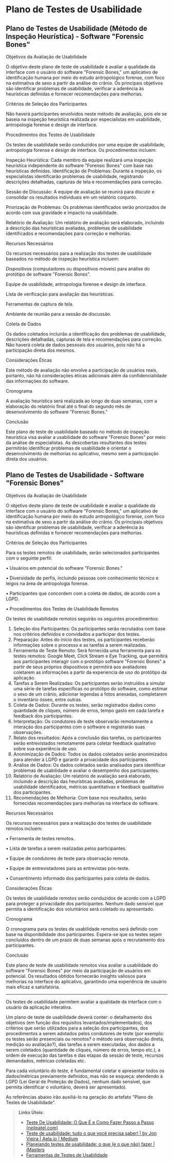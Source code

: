 # Plano de Testes de Usabilidade
## Plano de Testes de Usabilidade (Método de Inspeção Heurística) - Software "Forensic Bones"

Objetivos da Avaliação de Usabilidade

O objetivo deste plano de teste de usabilidade é avaliar a qualidade da interface com o usuário do software "Forensic Bones," um aplicativo de identificação humana por meio do estudo antropológico forense, com foco na estimativa de sexo a partir da análise do crânio. Os principais objetivos são identificar problemas de usabilidade, verificar a aderência às heurísticas definidas e fornecer recomendações para melhorias.

Critérios de Seleção dos Participantes

Não haverá participantes envolvidos neste método de avaliação, pois ele se baseia na inspeção heurística realizada por especialistas em usabilidade, antropologia forense e design de interface.

Procedimentos dos Testes de Usabilidade

Os testes de usabilidade serão conduzidos por uma equipe de usabilidade, antropologia forense e design de interface. Os procedimentos incluem:

Inspeção Heurística: Cada membro da equipe realizará uma inspeção heurística independente do software "Forensic Bones" com base nas heurísticas definidas.
Identificação de Problemas: Durante a inspeção, os especialistas identificarão problemas de usabilidade, registrando descrições detalhadas, capturas de tela e recomendações para correção.

Sessão de Discussão: A equipe de avaliação se reunirá para discutir e consolidar os resultados individuais em um relatório conjunto.

Priorização de Problemas: Os problemas identificados serão priorizados de acordo com sua gravidade e impacto na usabilidade.

Relatório de Avaliação: Um relatório de avaliação será elaborado, incluindo a descrição das heurísticas avaliadas, problemas de usabilidade identificados e recomendações para correção e melhorias.

Recursos Necessários

Os recursos necessários para a realização dos testes de usabilidade baseados no método de inspeção heurística incluem:

Dispositivos (computadores ou dispositivos móveis) para análise do protótipo de software "Forensic Bones".

Equipe de usabilidade, antropologia forense e design de interface.

Lista de verificação para avaliação das heurísticas.

Ferramentas de captura de tela.

Ambiente de reunião para a sessão de discussão.

Coleta de Dados

Os dados coletados incluirão a identificação dos problemas de usabilidade, descrições detalhadas, capturas de tela e recomendações para correção. Não haverá coleta de dados pessoais dos usuários, pois não há a participação direta dos mesmos.

Considerações Éticas

Este método de avaliação não envolve a participação de usuários reais, portanto, não há considerações éticas adicionais além da confidencialidade das informações do software.

Cronograma

A avaliação heurística será realizada ao longo de duas semanas, com a elaboração do relatório final até o final do segundo mês de desenvolvimento do software "Forensic Bones."

Conclusão

Este plano de teste de usabilidade baseado no método de inspeção heurística visa avaliar a usabilidade do software "Forensic Bones" por meio da análise de especialistas. As descobertas resultantes dos testes permitirão identificar problemas de usabilidade e orientar o desenvolvimento de melhorias no aplicativo, mesmo sem a participação direta dos usuários.


## Plano de Testes de Usabilidade - Software "Forensic Bones"

Objetivos da Avaliação de Usabilidade

O objetivo deste plano de teste de usabilidade é avaliar a qualidade da interface com o usuário do software "Forensic Bones," um aplicativo de identificação humana por meio do estudo antropológico forense, com foco na estimativa de sexo a partir da análise do crânio. Os principais objetivos são identificar problemas de usabilidade, verificar a aderência às heurísticas definidas e fornecer recomendações para melhorias.

Critérios de Seleção dos Participantes

Para os testes remotos de usabilidade, serão selecionados participantes com o seguinte perfil:

•	Usuários em potencial do software "Forensic Bones."

•	Diversidade de perfis, incluindo pessoas com conhecimento técnico e leigos na área de antropologia forense.

•	Participantes que concordem com a coleta de dados, de acordo com a LGPD.

•	Procedimentos dos Testes de Usabilidade Remotos

Os testes de usabilidade remotos seguirão os seguintes procedimentos:

1.	Seleção dos Participantes: Os participantes serão recrutados com base nos critérios definidos e convidados a participar dos testes.
2.	Preparação: Antes do início dos testes, os participantes receberão informações sobre o processo e as tarefas a serem realizadas.
3.	Ferramenta de Teste Remoto: Será fornecida uma ferramenta para os testes remotos: Google Meet, Click Stream e Eye Tracking, que permitirá aos participantes interagir com o protótipo software "Forensic Bones" a partir de seus próprios dispositivos e permitirá aos avaliadores coletarem as informações a partir da experiencia de uso do protótipo da aplicação.
4.	Tarefas a Serem Realizadas: Os participantes serão instruídos a simular uma série de tarefas específicas no protótipo do software, como estimar o sexo de um crânio, adicionar legendas a fotos anexadas, completarem o inventário ósseo, entre outras.
5.	Coleta de Dados: Durante os testes, serão registrados dados como quantidade de cliques, número de erros, tempo gasto em cada tarefa e feedback dos participantes.
6.	Interpretação: Os condutores de teste observarão remotamente a interação dos participantes com o software e registrarão suas observações.
7.	Relato dos resultados: Após a conclusão das tarefas, os participantes serão entrevistados remotamente para coletar feedback qualitativo sobre sua experiência de uso.
8.	Anonimização de Dados: Todos os dados coletados serão anonimizados para atender à LGPD e garantir a privacidade dos participantes.
9.	Análise de Dados: Os dados coletados serão analisados para identificar problemas de usabilidade e avaliar o desempenho dos participantes.
10.	Relatório de Avaliação: Um relatório de avaliação será elaborado, incluindo a descrição das heurísticas avaliadas, problemas de usabilidade identificados, métricas quantitativas e feedback qualitativo dos participantes.
11.	Recomendações de Melhoria: Com base nos resultados, serão fornecidas recomendações para melhorias na interface do software.

Recursos Necessários

Os recursos necessários para a realização dos testes de usabilidade remotos incluem:

•	Ferramenta de testes remotos.

•	Lista de tarefas a serem realizadas pelos participantes.

•	Equipe de condutores de teste para observação remota.

•	Equipe de entrevistadores para as entrevistas pós-teste.

•	Consentimento informado dos participantes para coleta de dados.

Considerações Éticas

Os testes de usabilidade remotos serão conduzidos de acordo com a LGPD para proteger a privacidade dos participantes. Nenhum dado sensível que permita a identificação dos voluntários será coletado ou apresentado.

Cronograma

O cronograma para os testes de usabilidade remotos será definido com base na disponibilidade dos participantes. Espera-se que os testes sejam concluídos dentro de um prazo de duas semanas após o recrutamento dos participantes.

Conclusão

Este plano de teste de usabilidade remotos visa avaliar a usabilidade do software "Forensic Bones" por meio da participação de usuários em potencial. Os resultados obtidos fornecerão insights valiosos para melhorias na interface do aplicativo, garantindo uma experiência de usuário mais eficaz e satisfatória.

_________________________________________________________________
Os testes de usabilidade permitem avaliar a qualidade da interface com o usuário da aplicação interativa.

Um plano de teste de usabilidade deverá conter: o detalhamento dos objetivos (em função dos requisitos levantados/implementados), dos critérios que serão utilizados para a seleção dos participantes, dos procedimentos a serem adotados pelos condutores de teste (por exemplo: os testes serão presenciais ou remotos? o método será observação direta, medição ou avaliação?), das tarefas a serem executadas, dos dados a serem coletados (quantidade de cliques, número de erros, tempo etc.), a ordem de execução das tarefas e das etapas da sessão de teste, recursos demandados, métricas coletadas etc.

Para cada voluntário do teste, é fundamental coletar e apresentar todos os dados/métricas previamente definidos, mas não se esqueça: atendendo à LGPD (Lei Geral de Proteção de Dados), nenhum dado sensível, que permita identificar o voluntário, deverá ser apresentado).

As referências abaixo irão auxiliá-lo na geração do artefato "Plano de Testes de Usabilidade".

> **Links Úteis**:
> - [Teste De Usabilidade: O Que É e Como Fazer Passo a Passo (neilpatel.com)](https://neilpatel.com/br/blog/teste-de-usabilidade/)
> - [Teste de usabilidade: tudo o que você precisa saber! | by Jon Vieira | Aela.io | Medium](https://medium.com/aela/teste-de-usabilidade-o-que-voc%C3%AA-precisa-saber-39a36343d9a6/)
> - [Planejando testes de usabilidade: o que (e o que não) fazer | iMasters](https://imasters.com.br/design-ux/planejando-testes-de-usabilidade-o-que-e-o-que-nao-fazer/)
> - [Ferramentas de Testes de Usabilidade](https://www.usability.gov/how-to-and-tools/resources/templates.html)
